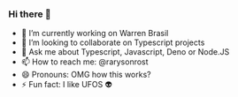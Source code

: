 ### Hi there 👋

- 🔭 I’m currently working on Warren Brasil
- 👯 I’m looking to collaborate on Typescript projects
- 💬 Ask me about Typescript, Javascript, Deno or Node.JS
- 📫 How to reach me: @rarysonrost
- 😄 Pronouns: OMG how this works?
- ⚡ Fun fact: I like UFOS :alien:

